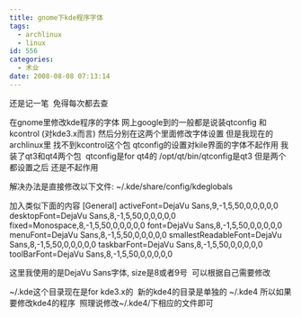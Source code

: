 ```yaml
---
title: gnome下kde程序字体
tags:
  - archlinux
  - linux
id: 556
categories:
  - 术业
date: 2008-08-08 07:13:14
---
```


还是记一笔&nbsp; 免得每次都去查

在gnome里修改kde程序的字体 网上google到的一般都是说装qtconfig 和kcontrol (对kde3.x而言)
然后分别在这两个里面修改字体设置
但是我现在的archlinux里 找不到kcontrol这个包 qtconfig的设置对kile界面的字体不起作用
我装了qt3和qt4两个包&nbsp; qtconfig是for qt4的 /opt/qt/bin/qtconfig是qt3
但是两个都设置之后 还是不起作用

解决办法是直接修改以下文件:
~/.kde/share/config/kdeglobals 

加入类似下面的内容
[General]
activeFont=DejaVu Sans,9,-1,5,50,0,0,0,0,0
desktopFont=DejaVu Sans,8,-1,5,50,0,0,0,0,0
fixed=Monospace,8,-1,5,50,0,0,0,0,0
font=DejaVu Sans,8,-1,5,50,0,0,0,0,0
menuFont=DejaVu Sans,8,-1,5,50,0,0,0,0,0
smallestReadableFont=DejaVu Sans,8,-1,5,50,0,0,0,0,0
taskbarFont=DejaVu Sans,8,-1,5,50,0,0,0,0,0
toolBarFont=DejaVu Sans,8,-1,5,50,0,0,0,0,0

这里我使用的是DejaVu Sans字体, size是8或者9号&nbsp; 可以根据自己需要修改

~/.kde这个目录现在是for kde3.x的&nbsp; 新的kde4的目录是单独的 ~/.kde4
所以如果要修改kde4的程序&nbsp; 照理说修改~/.kde4/下相应的文件即可